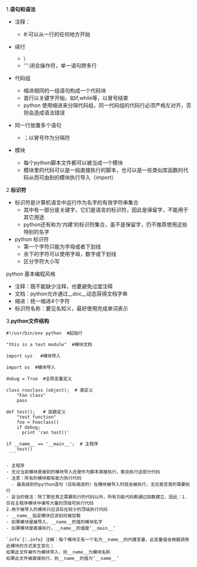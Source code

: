1.**语句和语法**
- 注释：
   - #:可以从一行的任何地方开始
- 续行
   - \
   - ''':闭合操作符，单一语句跨多行
- 代码组
   - 缩进相同的一组语句构成一个代码块
   - 首行以关键字开始，如if,while等，以冒号结束
   - python 使用缩进来分隔代码组，同一代码组的代码行必须严格左对齐，否则会造成语法错误
   
- 同一行放置多个语句
   - ；以冒号作为分隔符
- 模块
   - 每个python脚本文件都可以被当成一个模块
   - 模块里的代码可以是一段直接执行的脚本，也可以是一些类似库函数的代码从而可由别的模块执行导入（import）
   
2.**标识符**
- 标识符是计算机语言中运行作为名字的有效字符串集合
   - 其中有一部分是关键字，它们是语言的标识符，因此是保留字，不能用于其它用途
   - python还有称为‘内建’的标识符集合，虽不是保留字，仍不推荐使用这些特别的名字
- python 标识符
   - 第一个字符只能为字母或者下划线
   - 余下的字符可以使用字母，数字或下划线
   - 区分字符大小写
   
python 基本编程风格
- 注释：既不能缺少注释，也要避免过度注释
- 文档：python允许通过__doc__动态获得文档字串
- 缩进：统一缩进4个字符
- 标识符名称：要见名知义，最好使用完成单词表示

3.**python文件结构**
   ```
   #!/usr/bin/env python  #起始行 
   
   "this is a test module"  #模块文档
   
   import sys   #模块导入
   
   import os  #模块导入
   
   debug = True  #全局变量定义
   
   class rooclass (object);  # 类定义
       "Foo class"
	   pass

   def test();   # 函数定义
       "test function"
       foo = Fooclass()
       if debug;
         print 'ran test()'

   if __name__ == '__main__';  # 主程序
       test()
    ```	 

- 主程序
   - 无论当前模块是被别的模块导入还是作为脚本直接执行，都会执行这部分代码
   - 注意：所有的模块都有能力执行代码
     - 最高级别的python语句（没有缩进的）在模块被导入时就会被执行，无论是否真的需要执行
   - 妥当的做法：除了那些真正需要执行的代码以外，所有功能代码都通过函数建立，因此：1.仅在主程序模块中编写大量的顶级可执行代码
   2.用于被导入的模块只应该存在较少的顶级执行代码
- __name__指定模块应该如何被加载
  - 如果模块是被导入，__name__的值的模块名字
  - 如果模块是直接执行，__name__的值是‘__main__’
  
  `info`{:.info} 注解：每个模块又有一个名为__name__的内建变量，此变量值会根据调用此模块的方式发生变化；
  如果此文件被作为模块导入，则__name__为模块名称
  如果此文件被直接执行，则__name__的值为‘__name__’
